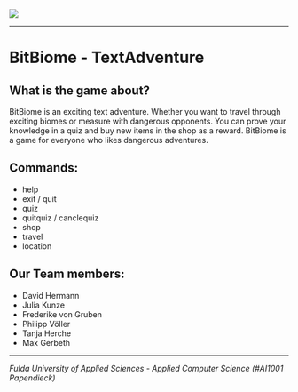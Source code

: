 <img src="https://hirschen-märwil.ch/wp-content/uploads/2018/03/platzhalter-partner.jpg">

---
# BitBiome - TextAdventure
## What is the game about?
BitBiome is an exciting text adventure. Whether you want to travel through exciting biomes or measure with dangerous opponents. You can prove your knowledge in a quiz and buy new items in the shop as a reward.
BitBiome is a game for everyone who likes dangerous adventures.

## Commands:
- help
- exit / quit
- quiz
- quitquiz / canclequiz
- shop
- travel
- location

## Our Team members:
- David Hermann
- Julia Kunze
- Frederike von Gruben
- Philipp Völler
- Tanja Herche
- Max Gerbeth

---

*Fulda University of Applied Sciences - Applied Computer Science (#AI1001 Papendieck)*
